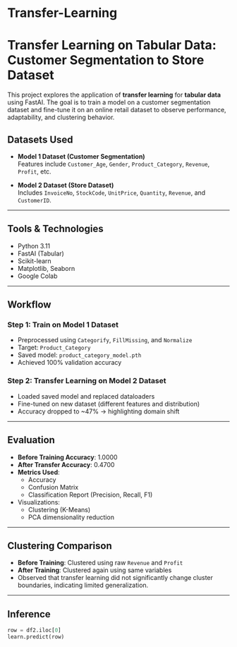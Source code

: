 # Transfer-Learning
# Transfer Learning on Tabular Data: Customer Segmentation to Store Dataset

This project explores the application of **transfer learning** for **tabular data** using FastAI. The goal is to train a model on a customer segmentation dataset and fine-tune it on an online retail dataset to observe performance, adaptability, and clustering behavior.


## Datasets Used

- **Model 1 Dataset (Customer Segmentation)**  
  Features include `Customer_Age`, `Gender`, `Product_Category`, `Revenue`, `Profit`, etc.

- **Model 2 Dataset (Store Dataset)**  
  Includes `InvoiceNo`, `StockCode`, `UnitPrice`, `Quantity`, `Revenue`, and `CustomerID`.

---

## Tools & Technologies

- Python 3.11  
- FastAI (Tabular)  
- Scikit-learn  
- Matplotlib, Seaborn  
- Google Colab  

---

## Workflow

### Step 1: Train on Model 1 Dataset
- Preprocessed using `Categorify`, `FillMissing`, and `Normalize`
- Target: `Product_Category`
- Saved model: `product_category_model.pth`
- Achieved 100% validation accuracy

### Step 2: Transfer Learning on Model 2 Dataset
- Loaded saved model and replaced dataloaders
- Fine-tuned on new dataset (different features and distribution)
- Accuracy dropped to ~47% → highlighting domain shift

---

## Evaluation

- **Before Training Accuracy**: 1.0000  
- **After Transfer Accuracy**: 0.4700  
- **Metrics Used**:
  - Accuracy
  - Confusion Matrix
  - Classification Report (Precision, Recall, F1)
- Visualizations:
  - Clustering (K-Means)
  - PCA dimensionality reduction

---

## Clustering Comparison

- **Before Training**: Clustered using raw `Revenue` and `Profit`
- **After Training**: Clustered again using same variables
- Observed that transfer learning did not significantly change cluster boundaries, indicating limited generalization.

---

## Inference

```python
row = df2.iloc[0]
learn.predict(row)
